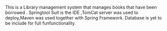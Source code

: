 This is a Library management system that manages books that have been borrowed .
Springtool Suit is the IDE ,TomCat server was used to deploy,Maven was used together with Spring Framework. 
Database is yet to be include for full funfunctionality.
